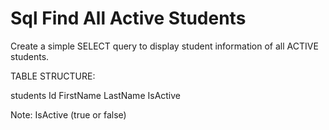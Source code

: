 # Sql Find All Active Students

Create a simple SELECT query to display student information of all ACTIVE students.

TABLE STRUCTURE:

students
Id FirstName LastName IsActive

Note: IsActive (true or false)
